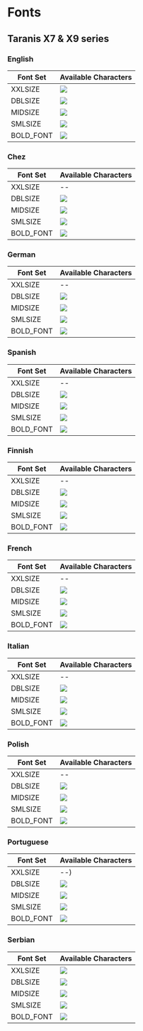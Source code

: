 # Fonts

## Taranis X7 & X9 series

### English

|Font Set|Available Characters|
|---|---|
|XXLSIZE |![](https://github.com/opentx/opentx/blob/next/radio/src/fonts/std/font_22x38_num.png)|
|DBLSIZE |![](https://github.com/opentx/opentx/blob/next/radio/src/fonts/std/font_10x14.png)|
|MIDSIZE |![](https://github.com/opentx/opentx/blob/next/radio/src/fonts/std/font_08x10.png)|
|SMLSIZE |![](https://github.com/opentx/opentx/blob/next/radio/src/fonts/std/font_04x06.png)|
|BOLD_FONT |![](https://github.com/opentx/opentx/blob/next/radio/src/fonts/std/font_05x07_B_compressed.png)|

### Chez

|Font Set|Available Characters|
|---|---|
|XXLSIZE |--|
|DBLSIZE |![](https://github.com/opentx/opentx/blob/next/radio/src/fonts/std/font_cz_10x14.png)|
|MIDSIZE |![](https://github.com/opentx/opentx/blob/next/radio/src/fonts/std/font_cz_08x10.png)|
|SMLSIZE |![](https://github.com/opentx/opentx/blob/next/radio/src/fonts/std/font_cz_04x06.png)|
|BOLD_FONT |![](https://github.com/opentx/opentx/blob/next/radio/src/fonts/std/font_cz_05x07.png)|

### German

|Font Set|Available Characters|
|---|---|
|XXLSIZE |--|
|DBLSIZE |![](https://github.com/opentx/opentx/blob/next/radio/src/fonts/std/font_de_10x14.png)|
|MIDSIZE |![](https://github.com/opentx/opentx/blob/next/radio/src/fonts/std/font_de_08x10.png)|
|SMLSIZE |![](https://github.com/opentx/opentx/blob/next/radio/src/fonts/std/font_de_04x06.png)|
|BOLD_FONT |![](https://github.com/opentx/opentx/blob/next/radio/src/fonts/std/font_de_05x07.png)|

### Spanish

|Font Set|Available Characters|
|---|---|
|XXLSIZE |--|
|DBLSIZE |![](https://github.com/opentx/opentx/blob/next/radio/src/fonts/std/font_es_10x14.png)|
|MIDSIZE |![](https://github.com/opentx/opentx/blob/next/radio/src/fonts/std/font_es_08x10.png)|
|SMLSIZE |![](https://github.com/opentx/opentx/blob/next/radio/src/fonts/std/font_es_04x06.png)|
|BOLD_FONT |![](https://github.com/opentx/opentx/blob/next/radio/src/fonts/std/font_es_05x07.png)|

### Finnish

|Font Set|Available Characters|
|---|---|
|XXLSIZE |--|
|DBLSIZE |![](https://github.com/opentx/opentx/blob/next/radio/src/fonts/std/font_fi_10x14.png)|
|MIDSIZE |![](https://github.com/opentx/opentx/blob/next/radio/src/fonts/std/font_fi_08x10.png)|
|SMLSIZE |![](https://github.com/opentx/opentx/blob/next/radio/src/fonts/std/font_fi_04x06.png)|
|BOLD_FONT |![](https://github.com/opentx/opentx/blob/next/radio/src/fonts/std/font_fi_05x07.png)|

### French

|Font Set|Available Characters|
|---|---|
|XXLSIZE |--|
|DBLSIZE |![](https://github.com/opentx/opentx/blob/next/radio/src/fonts/std/font_fr_10x14.png)|
|MIDSIZE |![](https://github.com/opentx/opentx/blob/next/radio/src/fonts/std/font_fr_08x10.png)|
|SMLSIZE |![](https://github.com/opentx/opentx/blob/next/radio/src/fonts/std/font_fr_04x06.png)|
|BOLD_FONT |![](https://github.com/opentx/opentx/blob/next/radio/src/fonts/std/font_fr_05x07.png)|

### Italian

|Font Set|Available Characters|
|---|---|
|XXLSIZE |--|
|DBLSIZE |![](https://github.com/opentx/opentx/blob/next/radio/src/fonts/std/font_it_10x14.png)|
|MIDSIZE |![](https://github.com/opentx/opentx/blob/next/radio/src/fonts/std/font_it_08x10.png)|
|SMLSIZE |![](https://github.com/opentx/opentx/blob/next/radio/src/fonts/std/font_it_04x06.png)|
|BOLD_FONT |![](https://github.com/opentx/opentx/blob/next/radio/src/fonts/std/font_it_05x07.png)|

### Polish

|Font Set|Available Characters|
|---|---|
|XXLSIZE |--|
|DBLSIZE |![](https://github.com/opentx/opentx/blob/next/radio/src/fonts/std/font_pl_10x14.png)|
|MIDSIZE |![](https://github.com/opentx/opentx/blob/next/radio/src/fonts/std/font_pl_08x10.png)|
|SMLSIZE |![](https://github.com/opentx/opentx/blob/next/radio/src/fonts/std/font_pl_04x06.png)|
|BOLD_FONT |![](https://github.com/opentx/opentx/blob/next/radio/src/fonts/std/font_pl_05x07.png)|

### Portuguese

|Font Set|Available Characters|
|---|---|
|XXLSIZE |--)|
|DBLSIZE |![](https://github.com/opentx/opentx/blob/next/radio/src/fonts/std/font_pt_10x14.png)|
|MIDSIZE |![](https://github.com/opentx/opentx/blob/next/radio/src/fonts/std/font_pt_08x10.png)|
|SMLSIZE |![](https://github.com/opentx/opentx/blob/next/radio/src/fonts/std/font_pt_04x06.png)|
|BOLD_FONT |![](https://github.com/opentx/opentx/blob/next/radio/src/fonts/std/font_pt_05x07.png)|

### Serbian

|Font Set|Available Characters|
|---|---|
|XXLSIZE |![](https://github.com/opentx/opentx/blob/next/radio/src/fonts/std/font_sr_22x38_num.png)|
|DBLSIZE |![](https://github.com/opentx/opentx/blob/next/radio/src/fonts/std/font_sr_10x14.png)|
|MIDSIZE |![](https://github.com/opentx/opentx/blob/next/radio/src/fonts/std/font_sr_08x10.png)|
|SMLSIZE |![](https://github.com/opentx/opentx/blob/next/radio/src/fonts/std/font_sr_04x06.png)|
|BOLD_FONT |![](https://github.com/opentx/opentx/blob/next/radio/src/fonts/std/font_sr_05x07_B_compressed.png)|

